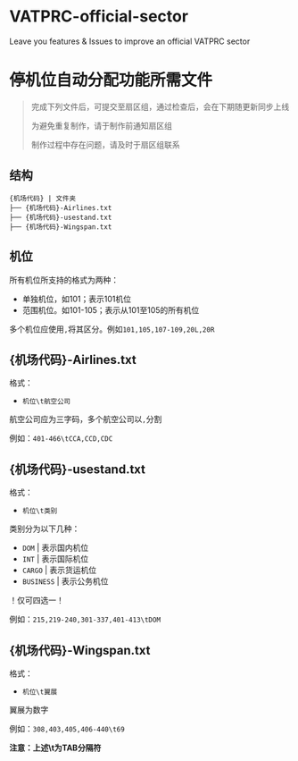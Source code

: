 # VATPRC-official-sector
Leave you features &amp; Issues to improve an official VATPRC sector


# 停机位自动分配功能所需文件
> 完成下列文件后，可提交至扇区组，通过检查后，会在下期随更新同步上线
> 
> 为避免重复制作，请于制作前通知扇区组
>
> 制作过程中存在问题，请及时于扇区组联系

## 结构
```
{机场代码} | 文件夹
├── {机场代码}-Airlines.txt
├── {机场代码}-usestand.txt
├── {机场代码}-Wingspan.txt
```

## 机位
所有机位所支持的格式为两种：
- 单独机位，如101；表示101机位
- 范围机位。如101-105；表示从101至105的所有机位

多个机位应使用`,`将其区分。例如`101,105,107-109,20L,20R`

## {机场代码}-Airlines.txt
格式：
  - `机位\t航空公司`

航空公司应为三字码，多个航空公司以`,`分割

例如：`401-466\tCCA,CCD,CDC`

## {机场代码}-usestand.txt
格式：
  - `机位\t类别`

类别分为以下几种：
- `DOM`  | 表示国内机位
- `INT`  | 表示国际机位
- `CARGO` | 表示货运机位
- `BUSINESS` | 表示公务机位

！仅可四选一！

例如：`215,219-240,301-337,401-413\tDOM`

## {机场代码}-Wingspan.txt
格式：
  - `机位\t翼展`

翼展为数字

例如：`308,403,405,406-440\t69`


**注意：上述\t为TAB分隔符**

